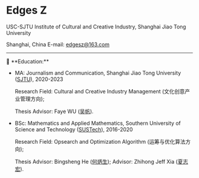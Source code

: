 # Edges Z

USC-SJTU Institute of Cultural and Creative Industry, Shanghai Jiao Tong University

Shanghai, China        E-mail: [edgesz@163.com](mailto:edgesz@163.com)

---

<aside>
📖 **Education:**

- MA: Journalism and Communication, Shanghai Jiao Tong University ([SJTU](https://www.sjtu.edu.cn/)), 2020-2023
    
    Research Field: Cultural and Creative Industry Management (文化创意产业管理方向);
    
    Thesis Advisor: Faye WU ([吴帆](https://icci.sjtu.edu.cn/faculty/view/25)).
    
- BSc: Mathematics and Applied Mathematics, Southern University of Science and Technology ([SUSTech](https://www.sustech.edu.cn/)), 2016-2020
    
    Research Field: Opsearch and Optimization Algorithm (运筹与优化算法方向);
    
    Thesis Advisor: Bingsheng He ([何炳生](http://maths.nju.edu.cn/~hebma/));  Advisor: Zhihong Jeff Xia ([夏志宏](https://sites.math.northwestern.edu/~xia/)).
    
</aside>